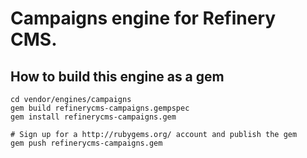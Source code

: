 # Campaigns engine for Refinery CMS.

## How to build this engine as a gem

    cd vendor/engines/campaigns
    gem build refinerycms-campaigns.gempspec
    gem install refinerycms-campaigns.gem
    
    # Sign up for a http://rubygems.org/ account and publish the gem
    gem push refinerycms-campaigns.gem